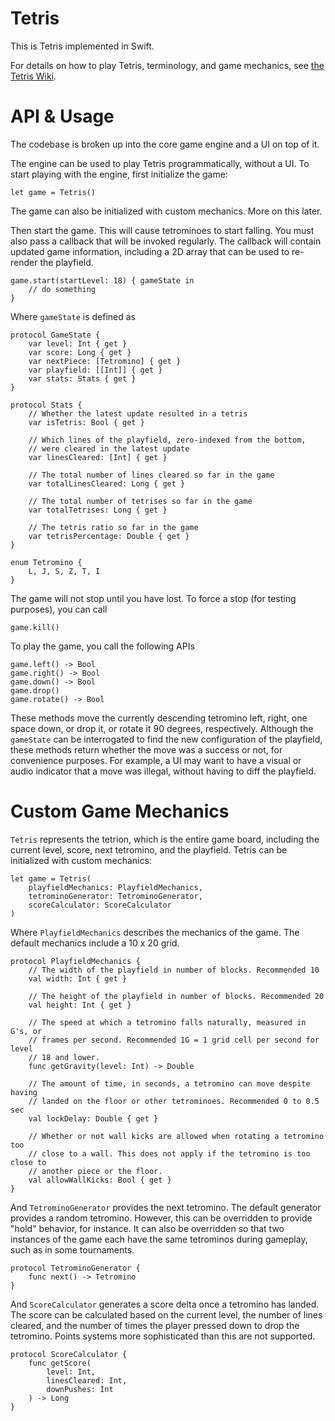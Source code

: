 # Tetris
This is Tetris implemented in Swift.

For details on how to play Tetris, terminology, and game mechanics, see 
[the Tetris Wiki](https://tetris.fandom.com/wiki/Tetris_Wiki).

# API & Usage
The codebase is broken up into the core game engine and a UI on top of it. 

The engine can be used to play Tetris programmatically, without a UI. To start
playing with the engine, first initialize the game:

    let game = Tetris()

The game can also be initialized with custom mechanics. More on this later.

Then start the game. This will cause tetrominoes to start falling. You must also
pass a callback that will be invoked regularly. The callback will contain updated
game information, including a 2D array that can be used to re-render the playfield.

    game.start(startLevel: 18) { gameState in
        // do something
    }

Where `gameState` is defined as

    protocol GameState {
        var level: Int { get }
        var score: Long { get }
        var nextPiece: [Tetromino] { get }
        var playfield: [[Int]] { get }
        var stats: Stats { get }
    }

    protocol Stats {
        // Whether the latest update resulted in a tetris
        var isTetris: Bool { get }

        // Which lines of the playfield, zero-indexed from the bottom,
        // were cleared in the latest update
        var linesCleared: [Int] { get }

        // The total number of lines cleared so far in the game
        var totalLinesCleared: Long { get }

        // The total number of tetrises so far in the game
        var totalTetrises: Long { get }

        // The tetris ratio so far in the game
        var tetrisPercentage: Double { get }
    }

    enum Tetromino {
        L, J, S, Z, T, I
    }

The game will not stop until you have lost. To force a stop (for testing purposes),
you can call

    game.kill()

To play the game, you call the following APIs

    game.left() -> Bool
    game.right() -> Bool
    game.down() -> Bool
    game.drop()
    game.rotate() -> Bool

These methods move the currently descending tetromino left, right, one space down,
or drop it, or rotate it 90 degrees, respectively. Although the `gameState` can be
interrogated to find the new configuration of the playfield, these methods return
whether the move was a success or not, for convenience purposes. For example, a UI
may want to have a visual or audio indicator that a move was illegal, without having
to diff the playfield.

# Custom Game Mechanics
`Tetris` represents the tetrion, which is the entire game board, including the
current level, score, next tetromino, and the playfield. Tetris can be initialized
with custom mechanics:

    let game = Tetris(
        playfieldMechanics: PlayfieldMechanics,
        tetrominoGenerator: TetrominoGenerator,
        scoreCalculator: ScoreCalculator
    )

Where `PlayfieldMechanics` describes the mechanics of the game. The default mechanics
include a 10 x 20 grid.

    protocol PlayfieldMechanics {
        // The width of the playfield in number of blocks. Recommended 10
        val width: Int { get }

        // The height of the playfield in number of blocks. Recommended 20
        val height: Int { get }

        // The speed at which a tetromino falls naturally, measured in G's, or 
        // frames per second. Recommended 1G = 1 grid cell per second for level
        // 18 and lower.
        func getGravity(level: Int) -> Double

        // The amount of time, in seconds, a tetromino can move despite having
        // landed on the floor or other tetrominoes. Recommended 0 to 0.5 sec
        val lockDelay: Double { get }

        // Whether or not wall kicks are allowed when rotating a tetromino too
        // close to a wall. This does not apply if the tetromino is too close to
        // another piece or the floor.
        val allowWallKicks: Bool { get }
    }

And `TetrominoGenerator` provides the next tetromino. The default generator provides
a random tetromino. However, this can be overridden to provide "hold" behavior, for
instance. It can also be overridden so that two instances of the game each have the
same tetrominos during gameplay, such as in some tournaments.

    protocol TetrominoGenerator {
        func next() -> Tetromino
    }

And `ScoreCalculator` generates a score delta once a tetromino has landed. The score
can be calculated based on the current level, the number of lines cleared, and the
number of times the player pressed down to drop the tetromino. Points systems more
sophisticated than this are not supported.

    protocol ScoreCalculator {
        func getScore(
            level: Int,
            linesCleared: Int,
            downPushes: Int
        ) -> Long
    }
